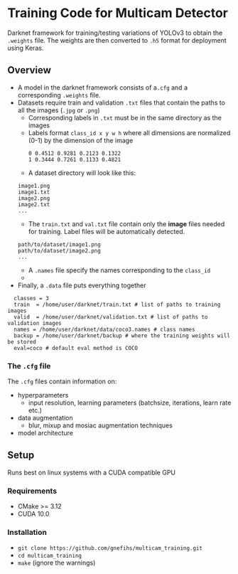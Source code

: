 # Training Code for Multicam Detector
Darknet framework for training/testing variations of YOLOv3 to obtain the `.weights` file. The weights are then converted to `.h5` format for deployment using Keras.

## Overview
* A model in the darknet framework consists of a`.cfg` and a corresponding `.weights` file.
* Datasets require train and validation `.txt` files that contain the paths to all the images (`.jpg` or `.png`)
  * Corresponding labels in `.txt` must be in the same directory as the images
  * Labels format `class_id x y w h` where all dimensions are normalized (0-1) by the dimension of the image
    ```
    0 0.4512 0.9281 0.2123 0.1322
    1 0.3444 0.7261 0.1133 0.4821
    ```
  * A dataset directory will look like this:
   ```
   image1.png 
   image1.txt 
   image2.png 
   image2.txt 
   ...
   ```
  * The `train.txt` and `val.txt` file contain only the **image** files needed for training. Label files will be automatically detected.
   ```
   path/to/dataset/image1.png 
   path/to/dataset/image2.png 
   ...
   ```
  * A `.names` file specify the names corresponding to the `class_id`
  * 
* Finally, a `.data` file puts everything together
```
  classes = 3
  train  = /home/user/darknet/train.txt # list of paths to training images
  valid  = /home/user/darknet/validation.txt # list of paths to validation images
  names = /home/user/darknet/data/coco3.names # class names
  backup = /home/user/darknet/backup # where the training weights will be stored
  eval=coco # default eval method is COCO
  ```
  
### The `.cfg` file 
The `.cfg` files contain information on:
* hyperparameters
  * input resolution, learning parameters (batchsize, iterations, learn rate etc.)
* data augmentation
  * blur, mixup and mosiac augmentation techniques
* model architecture

## Setup
Runs best on linux systems with a CUDA compatible GPU
### Requirements
* CMake >= 3.12
* CUDA 10.0

### Installation
* `git clone https://github.com/gnefihs/multicam_training.git`
* `cd multicam_training`
* `make` (ignore the warnings)
